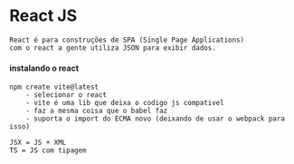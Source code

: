 # React JS

    React é para construções de SPA (Single Page Applications)
    com o react a gente utiliza JSON para exibir dados.
#### instalando o react

    npm create vite@latest
        - selecionar o react
        - vite é uma lib que deixa o codigo js compativel
        - faz a mesma coisa que o babel faz
        - suporta o import do ECMA novo (deixando de usar o webpack para isso)

    JSX = JS + XML
    TS = JS com tipagem